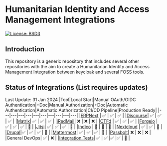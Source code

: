 # Humanitarian Identity and Access Management Integrations
[![License: BSD3](https://img.shields.io/badge/License-BSD3-blue.svg)](https://opensource.org/license/bsd-3-clause/)

## Introduction
This repository is a generic repository that includes several other repositories with the aim to create a Humanitarian Identity and Access Management Integration between keycloak and several FOSS tools.

## Status of Integrations (List requires updates)
Last Update: 31 Jan 2024
|Tool|Local Start|Manual OAuth/OIDC Authentication|+Doc|Manual Authorization|+Doc|Automatic Authentication|Automatic Authorization|CI/CD Pipeline|Production Ready|
|---|---|---|---|---|---|---|---|---|---|
|[ERPNext](https://github.com/digitharium/hiami-erpnext-keycloak) | :white_check_mark: |  :white_check_mark: | :white_check_mark: |
|[Discourse](https://github.com/digitharium/hiami-discourse-keycloak)| :white_check_mark: | :white_check_mark: | :white_check_mark: |
|[Matrix](https://github.com/digitharium/hiami-synapse-element-keycloak)| :white_check_mark: | :white_check_mark: | :white_check_mark: |
|[iRedMail](https://github.com/digitharium/hiami-iredmail-keycloak)| :x: | :x:  | :x:  |
|[CTFd](https://github.com/digitharium/hiami-ctfd-keycloak) | :white_check_mark: | :white_check_mark: | :white_check_mark: |
|[Forgejo](https://github.com/digitharium/hiami-forgejo-keycloak) | :white_check_mark: | :white_check_mark: | :white_check_mark: | :construction: |
|[Jitsi](https://github.com/digitharium/hiami-jitsi-keycloak)| :white_check_mark: | :white_check_mark: | :white_check_mark: | :construction: |
|[Indico](https://github.com/digitharium/hiami-indico-keycloak) | :construction: | :construction: | :construction: |
|[Nextcloud](https://github.com/digitharium/hiami-nextcloud-keycloak) | :white_check_mark: | :white_check_mark: | :construction: |
|[Drupal](https://github.com/digitharium/hiami-drupal-keycloak)|:white_check_mark: | :white_check_mark: | :white_check_mark: | :construction: |
|[Mattermost](https://github.com/digitharium/hiami-mattermost-keycloak)| :white_check_mark: | :white_check_mark: | :white_check_mark: | :construction: |
|[Passbolt](https://github.com/digitharium/hiami-passbolt-keycloak)| :x: | :x: | :x: |
|General DevOps| :white_check_mark: | :x: |
|[Integration Tests](https://github.com/digitharium/hiami-integration-tests)| :white_check_mark: | :white_check_mark: |:white_check_mark: |:white_check_mark: | :construction: |
